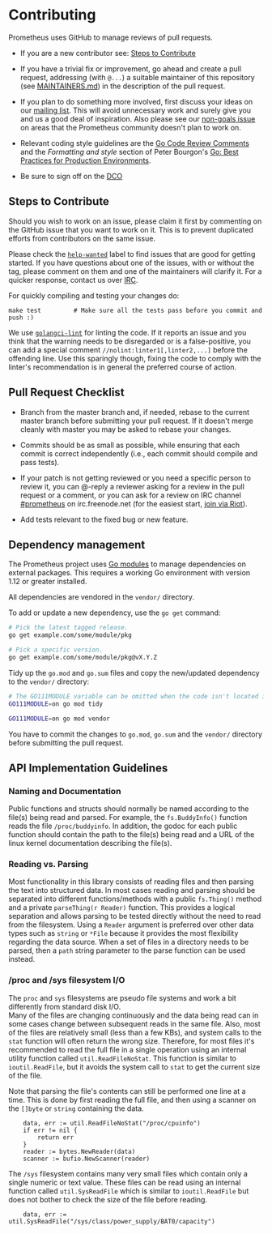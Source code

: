 # Contributing

Prometheus uses GitHub to manage reviews of pull requests.

* If you are a new contributor see: [Steps to Contribute](#steps-to-contribute)

* If you have a trivial fix or improvement, go ahead and create a pull request,
  addressing (with `@...`) a suitable maintainer of this repository (see
  [MAINTAINERS.md](MAINTAINERS.md)) in the description of the pull request.

* If you plan to do something more involved, first discuss your ideas
  on our [mailing list](https://groups.google.com/forum/?fromgroups#!forum/prometheus-developers).
  This will avoid unnecessary work and surely give you and us a good deal
  of inspiration. Also please see our [non-goals issue](https://github.com/prometheus/docs/issues/149) on areas that the Prometheus community doesn't plan to work on.

* Relevant coding style guidelines are the [Go Code Review
  Comments](https://code.google.com/p/go-wiki/wiki/CodeReviewComments)
  and the _Formatting and style_ section of Peter Bourgon's [Go: Best
  Practices for Production
  Environments](https://peter.bourgon.org/go-in-production/#formatting-and-style).

* Be sure to sign off on the [DCO](https://github.com/probot/dco#how-it-works)

## Steps to Contribute

Should you wish to work on an issue, please claim it first by commenting on the GitHub issue that you want to work on it. This is to prevent duplicated efforts from contributors on the same issue.

Please check the [`help-wanted`](https://github.com/prometheus/procfs/issues?q=is%3Aissue+is%3Aopen+label%3A%22help+wanted%22) label to find issues that are good for getting started. If you have questions about one of the issues, with or without the tag, please comment on them and one of the maintainers will clarify it. For a quicker response, contact us over [IRC](https://prometheus.io/community).

For quickly compiling and testing your changes do:
```
make test         # Make sure all the tests pass before you commit and push :)
```

We use [`golangci-lint`](https://github.com/golangci/golangci-lint) for linting the code. If it reports an issue and you think that the warning needs to be disregarded or is a false-positive, you can add a special comment `//nolint:linter1[,linter2,...]` before the offending line. Use this sparingly though, fixing the code to comply with the linter's recommendation is in general the preferred course of action.

## Pull Request Checklist

* Branch from the master branch and, if needed, rebase to the current master branch before submitting your pull request. If it doesn't merge cleanly with master you may be asked to rebase your changes.

* Commits should be as small as possible, while ensuring that each commit is correct independently (i.e., each commit should compile and pass tests).

* If your patch is not getting reviewed or you need a specific person to review it, you can @-reply a reviewer asking for a review in the pull request or a comment, or you can ask for a review on IRC channel [#prometheus](https://webchat.freenode.net/?channels=#prometheus) on irc.freenode.net (for the easiest start, [join via Riot](https://riot.im/app/#/room/#prometheus:matrix.org)).

* Add tests relevant to the fixed bug or new feature.

## Dependency management

The Prometheus project uses [Go modules](https://golang.org/cmd/go/#hdr-Modules__module_versions__and_more) to manage dependencies on external packages. This requires a working Go environment with version 1.12 or greater installed.

All dependencies are vendored in the `vendor/` directory.

To add or update a new dependency, use the `go get` command:

```bash
# Pick the latest tagged release.
go get example.com/some/module/pkg

# Pick a specific version.
go get example.com/some/module/pkg@vX.Y.Z
```

Tidy up the `go.mod` and `go.sum` files and copy the new/updated dependency to the `vendor/` directory:


```bash
# The GO111MODULE variable can be omitted when the code isn't located in GOPATH.
GO111MODULE=on go mod tidy

GO111MODULE=on go mod vendor
```

You have to commit the changes to `go.mod`, `go.sum` and the `vendor/` directory before submitting the pull request.


## API Implementation Guidelines

### Naming and Documentation

Public functions and structs should normally be named according to the file(s) being read and parsed.  For example, 
the `fs.BuddyInfo()` function reads the file `/proc/buddyinfo`.  In addition, the godoc for each public function
should contain the path to the file(s) being read and a URL of the linux kernel documentation describing the file(s).

### Reading vs. Parsing

Most functionality in this library consists of reading files and then parsing the text into structured data.  In most
cases reading and parsing should be separated into different functions/methods with a public `fs.Thing()` method and 
a private `parseThing(r Reader)` function.  This provides a logical separation and allows parsing to be tested
directly without the need to read from the filesystem.  Using a `Reader` argument is preferred over other data types
such as `string` or `*File` because it provides the most flexibility regarding the data source.  When a set of files 
in a directory needs to be parsed, then a `path` string parameter to the parse function can be used instead.

### /proc and /sys filesystem I/O 

The `proc` and `sys` filesystems are pseudo file systems and work a bit differently from standard disk I/O.  
Many of the files are changing continuously and the data being read can in some cases change between subsequent 
reads in the same file.  Also, most of the files are relatively small (less than a few KBs), and system calls
to the `stat` function will often return the wrong size.  Therefore, for most files it's recommended to read the 
full file in a single operation using an internal utility function called `util.ReadFileNoStat`.
This function is similar to `ioutil.ReadFile`, but it avoids the system call to `stat` to get the current size of
the file.

Note that parsing the file's contents can still be performed one line at a time.  This is done by first reading 
the full file, and then using a scanner on the `[]byte` or `string` containing the data.

```
    data, err := util.ReadFileNoStat("/proc/cpuinfo")
    if err != nil {
        return err
    }
    reader := bytes.NewReader(data)
    scanner := bufio.NewScanner(reader)
```

The `/sys` filesystem contains many very small files which contain only a single numeric or text value.  These files
can be read using an internal function called `util.SysReadFile` which is similar to `ioutil.ReadFile` but does
not bother to check the size of the file before reading.
```
    data, err := util.SysReadFile("/sys/class/power_supply/BAT0/capacity")
```

